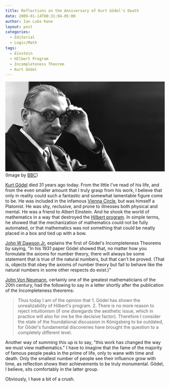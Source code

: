 ```yaml
---
title: Reflections on the Anniversary of Kurt Gödel's Death
date: 2009-01-14T00:31:04-05:00
author: Ian Luke Kane
layout: post
categories:
  - Editorial
  - Logic/Math
tags:
  - Einstein
  - HIlbert Program
  - Incompleteness Theorem
  - Kurt Gödel
---
```


![(BBC)](/assets/godel.jpg)  
(Image by [BBC](http://www.bbc.co.uk/programmes/b00dshx3))

[Kurt Gödel](http://plato.stanford.edu/entries/goedel/) died 31 years
ago today. From the little I've read of his life, and from the even
smaller amount that I truly grasp from his work, I believe that only in
reality could such a fantastic and somewhat lamentable figure come to
be. He was included in the infamous
[Vienna Circle](http://en.wikipedia.org/wiki/Vienna_Circle), but was
himself a Platonist. He was shy, reclusive, and prone to illnesses both
physical and mental. He was a friend to Albert Einstein. And he shook
the world of mathematics in a way that destroyed the
[Hilbert program](http://plato.stanford.edu/entries/hilbert-program/).
In simple terms, he showed that the mechanization of mathematics could
not be fully automated, or that mathematics was not something that could
be neatly placed in a box and tied up with a bow.

[John W Dawson Jr.](http://plus.maths.org/issue39/features/dawson/)
explains the first of Gödel's Incompleteness Theorems by saying, "In his
1931 paper Gödel showed that, no matter how you formulate the axioms for
number theory, there will always be some statement that is true of the
natural numbers, but that can't be proved. (That is, objects that obey
the axioms of number theory but fail to behave like the natural numbers
in some other respects do exist.)"

[John Von Neumann](http://en.wikipedia.org/wiki/John_von_Neumann),
certainly one of the greatest mathematicians of the 20th century, had
the following to say in a letter shortly after the publication of the
Incompleteness theorems:

> Thus today I am of the opinion that 1. Gödel has shown the
> unrealizability of Hilbert's program. 2. There is no more reason to
> reject intuitionism (if one disregards the aesthetic issue, which in
> practice will also for me be the decisive factor). Therefore I
> consider the state of the foundational discussion in Königsberg to be
> outdated, for Gödel's fundamental discoveries have brought the
> question to a completely different level.

Another way of summing this up is to say, "this work has changed the
way we must view mathematics." I have to imagine that the fame of the
majority of famous people peaks in the prime of life, only to wane with
time and death. Only the smallest number of people see their influence
grow with time, as reflection shows their achievements to be truly
monumental. Gödel, I believe, sits comfortably in the latter group.

Obviously, I have a bit of a crush.